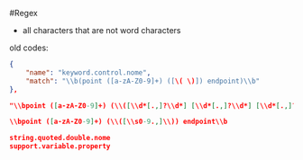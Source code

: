#Regex 
 - all characters that are not word characters

old codes:
```json
{
	"name": "keyword.control.nome",
	"match": "\\b(point ([a-zA-Z0-9]+) ([\( \)]) endpoint)\\b"
},
```

```json
"\\bpoint ([a-zA-Z0-9]+) (\\([\\d*[.,]?\\d*] [\\d*[.,]?\\d*] [\\d*[.,]?\\d*]\\) endpoint)"
```

```json
\\bpoint ([a-zA-Z0-9]+) (\\([\\s0-9.,]\\)) endpoint\\b
```
```json
string.quoted.double.nome
support.variable.property
```

